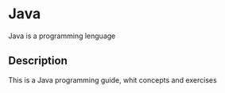 # Java
Java is a programming lenguage
## Description
This is a Java programming guide, whit concepts and exercises
